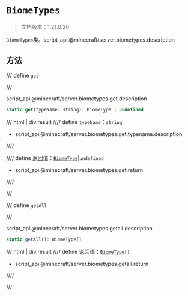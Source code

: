 # `BiomeTypes`

> 文档版本：1.21.0.20

`BiomeTypes`类。script_api.@minecraft/server.biometypes.description

## 方法

/// define
`get`


///

script_api.@minecraft/server.biometypes.get.description

```js
static get(typeName: string): BiomeType | undefined
```

/// html | div.result
//// define
`typeName`：`string`

- script_api.@minecraft/server.biometypes.get.typename.description


////

//// define
返回值：[`BiomeType`](./biometype.md)|`undefined`

- script_api.@minecraft/server.biometypes.get.return


////

///


/// define
`getAll`


///

script_api.@minecraft/server.biometypes.getall.description

```js
static getAll(): BiomeType[]
```

/// html | div.result
//// define
返回值：<code><a href="../biometype/">BiomeType</a>[]</code>

- script_api.@minecraft/server.biometypes.getall.return


////

///

